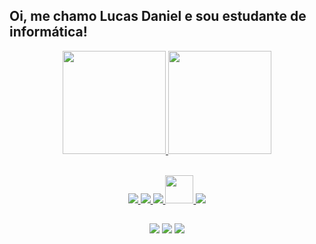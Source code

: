 ## Oi, me chamo Lucas Daniel e sou estudante de informática!

<div align="center">
  <a href="https://github.com/lucasdanielzx">
  <img height="165em" src="https://github-readme-stats.vercel.app/api?username=lucasdanielzx&show_icons=true&theme=react&include_all_commits=true&count_private=true&bg_color=0D1117"/>
  <img height="165em"  src="https://github-readme-stats.vercel.app/api/top-langs/?username=lucasdanielzx&layout=compact&langs_count=7&theme=react&bg_color=0D1117"/>    
</div> 
<br>
  
<div align="center">   

   <a target="_blank" href="https://www.w3schools.com/java/" > <img src="https://img.icons8.com/color/48/000000/java-coffee-cup-logo.png" /> </a>
   <a href="https://www.w3schools.com/html/" target="_blank"> <img src="https://img.icons8.com/color/48/000000/html-5.png"/> </a> 
   <a href="https://www.w3schools.com/css/" target="_blank"> <img src="https://img.icons8.com/color/48/000000/css3.png"/> </a> 
   <a href="https://github.com/lucasdanielzx" target="_blank"> <img src="https://desenvolvimentoaberto.files.wordpress.com/2016/11/logoazuresql.png?w=286&h=300" width = "45" height ="45"> </a>
   <a href="https://www.w3schools.com/c/" target="_blank"> <img src="https://img.icons8.com/color/48/000000/c-programming.png"/> </a>
 
</div>  

   ##   
   
<div align="center">
   <a href="https://instagram.com/lucasdanielzx" target="_blank"><img src="https://img.shields.io/badge/-Instagram-%23E4405F?style=for-the-badge&logo=instagram&logoColor=white" target="_blank"></a>
   <a href = "https://mail.google.com/mail/u/0/?fs=1&tf=cm&source=mailto&to=lucas05pedro2003@gmail.com"><img src="https://img.shields.io/badge/-Gmail-%23333?style=for-the-badge&logo=gmail&logoColor=white" target="_blank"></a>
   <a href="https://discordapp.com/users/733713148942483476/" target="_blank"><img src="https://img.shields.io/badge/Discord-7289DA?style=for-the-badge&logo=discord&logoColor=white" target="_blank"></a> 
</div>
